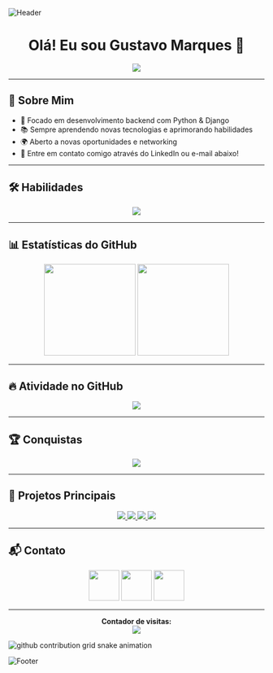 ![Header](https://capsule-render.vercel.app/api?type=waving&color=00CED1&height=150&section=header&fontSize=50&fontColor=fff&animation=fadeIn&width=2000)








<h1 align="center"> Olá! Eu sou Gustavo Marques 👋</h1>

<p align="center">
  <img src="https://readme-typing-svg.herokuapp.com/?color=00CED1&size=35&center=true&vCenter=true&width=1000&lines=Desenvolvedor+Python+|+Django;Buscando+transição+de+carreira;Apaixonado+por+tecnologia!!!;=D"/>
</p>

---

## 🚀 Sobre Mim
- 🎯 Focado em desenvolvimento backend com Python & Django
- 📚 Sempre aprendendo novas tecnologias e aprimorando habilidades
- 🌍 Aberto a novas oportunidades e networking
- 📩 Entre em contato comigo através do LinkedIn ou e-mail abaixo!

---

## 🛠️ Habilidades

<p align="center">
  <img src="https://skillicons.dev/icons?i=python,django,linux,nginx,selenium,postgresql,html,css,figma,javascript,github,typescript,react,sass,redux"/>
</p>

---

## 📊 Estatísticas do GitHub

<div align="center">
  <img height="180em" src="https://github-readme-stats.vercel.app/api?username=GustavoMarquesDev&show_icons=true&count_private=true&hide_border=true&theme=dracula"/>
  <img height="180em" src="https://github-readme-stats.vercel.app/api/top-langs/?username=GustavoMarquesDev&layout=compact&hide_border=true&theme=dracula"/>
</div>

---

## 🔥 Atividade no GitHub

<p align="center">
  <img src="https://github-readme-activity-graph.vercel.app/graph?username=GustavoMarquesDev&bg_color=0d1117&color=00CED1&line=48D1CC&point=48D1CC&area=true&hide_border=true"/>
</p>

---

## 🏆 Conquistas

<p align="center">
  <img src="https://github-profile-trophy.vercel.app/?username=GustavoMarquesDev&theme=dracula&row=2&column=3&no-bg=true&margin-w=15&margin-h=15"/>
</p>

---

## 🚀 Projetos Principais

<div align="center">
  <a href="https://github.com/GustavoMarquesDev/EPlay">
    <img src="https://github-readme-stats.vercel.app/api/pin/?username=GustavoMarquesDev&repo=EPlay&theme=dark"/>
  </a>
  <a href="https://github.com/GustavoMarquesDev/E-Food">
    <img src="https://github-readme-stats.vercel.app/api/pin/?username=GustavoMarquesDev&repo=E-Food&theme=dark"/>
  </a>
  <a href="https://github.com/GustavoMarquesDev/Lista_de_Contatos">
    <img src="https://github-readme-stats.vercel.app/api/pin/?username=GustavoMarquesDev&repo=Lista_de_Contatos&theme=dark"/>
  </a>
  <a href="https://github.com/GustavoMarquesDev/Lista_de_Tarefas">
    <img src="https://github-readme-stats.vercel.app/api/pin/?username=GustavoMarquesDev&repo=Lista_de_Tarefas&theme=dark"/>
  </a>
</div>

---

## 📬 Contato

<div align="center">
  <a href="https://www.linkedin.com/in/gustavo-marques-dos-santos/"><img src="https://skillicons.dev/icons?i=linkedin" width="60" /></a>
  <a href="mailto:gustavo-markes@hotmail.com"><img src="https://skillicons.dev/icons?i=gmail" width="60" /></a>
  <a href="https://wa.me/5518997135321"><img src="https://upload.wikimedia.org/wikipedia/commons/6/6b/WhatsApp.svg" width="60" /></a>
</div>

---

<p align="center">
  <b>Contador de visitas:</b><br>
  <img src="https://profile-counter.glitch.me/{GustavoMarquesDev}/count.svg"/>
</p>


<picture align="center">
  <source media="(prefers-color-scheme: dark)" srcset="https://raw.githubusercontent.com/GustavoMarquesDev/GustavoMarquesDev/output/github-contribution-grid-snake-dark.svg?color_snake=00CED1">
  <source media="(prefers-color-scheme: light)" srcset="https://raw.githubusercontent.com/GustavoMarquesDev/GustavoMarquesDev/output/github-contribution-grid-snake.svg?color_snake=00CED1">
  <img align="center" alt="github contribution grid snake animation" src="https://raw.githubusercontent.com/GustavoMarquesDev/GustavoMarquesDev/output/github-contribution-grid-snake.svg?v=2">
</picture>

![Footer](https://capsule-render.vercel.app/api?type=waving&color=00CED1&height=150&section=footer&fontSize=20&fontColor=fff&animation=fadeIn&width=2000)






